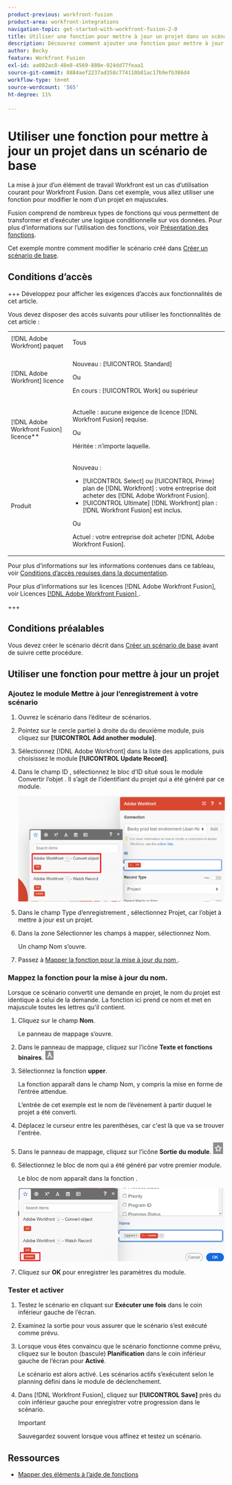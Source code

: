 ```yaml
---
product-previous: workfront-fusion
product-area: workfront-integrations
navigation-topic: get-started-with-workfront-fusion-2-0
title: Utiliser une fonction pour mettre à jour un projet dans un scénario de base
description: Découvrez comment ajouter une fonction pour mettre à jour une tâche dans Workfront.
author: Becky
feature: Workfront Fusion
exl-id: aa082ac8-48e8-4569-880e-024dd77feaa1
source-git-commit: 8884aef2237ad358c774110b81ac17b9efb386d4
workflow-type: tm+mt
source-wordcount: '565'
ht-degree: 11%

---
```


# Utiliser une fonction pour mettre à jour un projet dans un scénario de base

La mise à jour d’un élément de travail Workfront est un cas d’utilisation courant pour Workfront Fusion. Dans cet exemple, vous allez utiliser une fonction pour modifier le nom d’un projet en majuscules.

Fusion comprend de nombreux types de fonctions qui vous permettent de transformer et d’exécuter une logique conditionnelle sur vos données. Pour plus d’informations sur l’utilisation des fonctions, voir [Présentation des fonctions](/help/workfront-fusion/get-started-with-fusion/understand-fusion/function-overview.md).

Cet exemple montre comment modifier le scénario créé dans [Créer un scénario de base](/help/workfront-fusion/build-practice-scenarios/create-basic-scenario.md).

## Conditions d’accès

+++ Développez pour afficher les exigences d’accès aux fonctionnalités de cet article.

Vous devez disposer des accès suivants pour utiliser les fonctionnalités de cet article :

<table style="table-layout:auto">
 <col> 
 <col> 
 <tbody> 
  <tr> 
   <td role="rowheader">[!DNL Adobe Workfront] paquet</td> 
   <td> <p>Tous</p> </td> 
  </tr> 
  <tr data-mc-conditions=""> 
   <td role="rowheader">[!DNL Adobe Workfront] licence</td> 
   <td> <p>Nouveau : [!UICONTROL Standard]</p><p>Ou</p><p>En cours : [!UICONTROL Work] ou supérieur</p> </td> 
  </tr> 
  <tr> 
   <td role="rowheader">[!DNL Adobe Workfront Fusion] licence**</td> 
   <td>
   <p>Actuelle : aucune exigence de licence [!DNL Workfront Fusion] requise.</p>
   <p>Ou</p>
   <p>Héritée : n’importe laquelle. </p>
   </td> 
  </tr> 
  <tr> 
   <td role="rowheader">Produit</td> 
   <td>
   <p>Nouveau :</p> <ul><li>[!UICONTROL Select] ou [!UICONTROL Prime] plan de [!DNL Workfront] : votre entreprise doit acheter des [!DNL Adobe Workfront Fusion].</li><li>[!UICONTROL Ultimate] [!DNL Workfront] plan : [!DNL Workfront Fusion] est inclus.</li></ul>
   <p>Ou</p>
   <p>Actuel : votre entreprise doit acheter [!DNL Adobe Workfront Fusion].</p>
   </td> 
  </tr>
 </tbody> 
</table>

Pour plus d’informations sur les informations contenues dans ce tableau, voir [Conditions d’accès requises dans la documentation](/help/workfront-fusion/references/licenses-and-roles/access-level-requirements-in-documentation.md).

Pour plus d’informations sur les licences [!DNL Adobe Workfront Fusion], voir Licences [[!DNL Adobe Workfront Fusion] ](/help/workfront-fusion/set-up-and-manage-workfront-fusion/licensing-operations-overview/license-automation-vs-integration.md).

+++

## Conditions préalables

Vous devez créer le scénario décrit dans [Créer un scénario de base](/help/workfront-fusion/build-practice-scenarios/create-basic-scenario.md) avant de suivre cette procédure.

## Utiliser une fonction pour mettre à jour un projet

### Ajoutez le module Mettre à jour l’enregistrement à votre scénario

1. Ouvrez le scénario dans l’éditeur de scénarios.
1. Pointez sur le cercle partiel à droite du du deuxième module, puis cliquez sur **[!UICONTROL Add another module]**.
1. Sélectionnez [!DNL Adobe Workfront] dans la liste des applications, puis choisissez le module **[!UICONTROL Update Record]**.
1. Dans le champ ID , sélectionnez le bloc d’ID situé sous le module Convertir l’objet . Il s’agit de l’identifiant du projet qui a été généré par ce module.

   ![ID de l’objet Convert](assets/id-convert-object.png)

1. Dans le champ Type d’enregistrement , sélectionnez Projet, car l’objet à mettre à jour est un projet.
1. Dans la zone Sélectionner les champs à mapper, sélectionnez Nom.

   Un champ Nom s’ouvre.
1. Passez à [ Mapper la fonction pour la mise à jour du nom ](#map-the-function-for-the-name-update).

### Mappez la fonction pour la mise à jour du nom.

Lorsque ce scénario convertit une demande en projet, le nom du projet est identique à celui de la demande. La fonction ici prend ce nom et met en majuscule toutes les lettres qu&#39;il contient.

1. Cliquez sur le champ **Nom**.

   Le panneau de mappage s’ouvre.
1. Dans le panneau de mappage, cliquez sur l’icône **Texte et fonctions binaires**. ![Icône Fonctions de texte](assets/toolbar-icon-text&binary-functions.png)
1. Sélectionnez la fonction **upper**.

   La fonction apparaît dans le champ Nom, y compris la mise en forme de l’entrée attendue.

   L’entrée de cet exemple est le nom de l’événement à partir duquel le projet a été converti.

1. Déplacez le curseur entre les parenthèses, car c&#39;est là que va se trouver l&#39;entrée.
1. Dans le panneau de mappage, cliquez sur l’icône **Sortie du module**. ![ Icône de sortie du module ](assets/toolbar-icon-functions-you-map-from-other-modules.png)
1. Sélectionnez le bloc de nom qui a été généré par votre premier module.

   Le bloc de nom apparaît dans la fonction .

   ![Bloc de nom dans la fonction](assets/map-name.png)

1. Cliquez sur **OK** pour enregistrer les paramètres du module.

### Tester et activer

1. Testez le scénario en cliquant sur **Exécuter une fois** dans le coin inférieur gauche de l’écran.
1. Examinez la sortie pour vous assurer que le scénario s’est exécuté comme prévu.
1. Lorsque vous êtes convaincu que le scénario fonctionne comme prévu, cliquez sur le bouton (bascule) **Planification** dans le coin inférieur gauche de l’écran pour **Activé**.

   Le scénario est alors activé. Les scénarios actifs s’exécutent selon le planning défini dans le module de déclenchement.
1. Dans [!DNL Workfront Fusion], cliquez sur **[!UICONTROL Save]** près du coin inférieur gauche pour enregistrer votre progression dans le scénario.

   >[!IMPORTANT]
   >
   >Sauvegardez souvent lorsque vous affinez et testez un scénario.

## Ressources

* [Mapper des éléments à l’aide de fonctions](/help//workfront-fusion/create-scenarios/map-data/map-using-functions.md)
